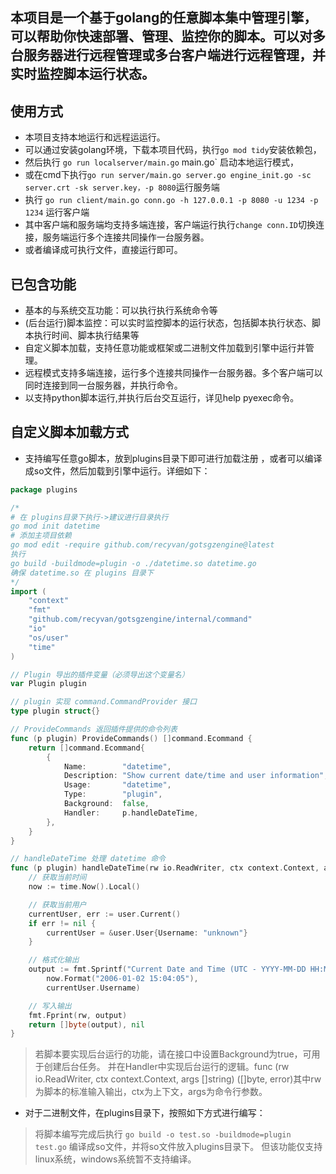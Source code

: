 ## 本项目是一个基于golang的任意脚本集中管理引擎，可以帮助你快速部署、管理、监控你的脚本。可以对多台服务器进行远程管理或多台客户端进行远程管理，并实时监控脚本运行状态。

## 使用方式

- 本项目支持本地运行和远程运运行。
- 可以通过安装golang环境，下载本项目代码，执行`go mod tidy`安装依赖包，
- 然后执行 `go run localserver/main.go` main.go` 启动本地运行模式，
- 或在cmd下执行`go run server/main.go server.go engine_init.go -sc server.crt -sk server.key，-p 8080`运行服务端
- 执行 `go run client/main.go conn.go -h 127.0.0.1 -p 8080 -u 1234 -p 1234` 运行客户端
- 其中客户端和服务端均支持多端连接，客户端运行执行`change conn.ID`切换连接，服务端运行多个连接共同操作一台服务器。
- 或者编译成可执行文件，直接运行即可。

## 已包含功能

- 基本的与系统交互功能：可以执行执行系统命令等
- (后台运行)脚本监控：可以实时监控脚本的运行状态，包括脚本执行状态、脚本执行时间、脚本执行结果等
- 自定义脚本加载，支持任意功能或框架或二进制文件加载到引擎中运行并管理。
- 远程模式支持多端连接，运行多个连接共同操作一台服务器。多个客户端可以同时连接到同一台服务器，并执行命令。
- 以支持python脚本运行,并执行后台交互运行，详见help pyexec命令。

## 自定义脚本加载方式
- 支持编写任意go脚本，放到plugins目录下即可进行加载注册 ，或者可以编译成so文件，然后加载到引擎中运行。详细如下：
```go
package plugins

/*
# 在 plugins目录下执行->建议进行目录执行
go mod init datetime
# 添加主项目依赖
go mod edit -require github.com/recyvan/gotsgzengine@latest
执行
go build -buildmode=plugin -o ./datetime.so datetime.go
确保 datetime.so 在 plugins 目录下
*/
import (
	"context"
	"fmt"
	"github.com/recyvan/gotsgzengine/internal/command"
	"io"
	"os/user"
	"time"
)

// Plugin 导出的插件变量（必须导出这个变量名）
var Plugin plugin

// plugin 实现 command.CommandProvider 接口
type plugin struct{}

// ProvideCommands 返回插件提供的命令列表
func (p plugin) ProvideCommands() []command.Ecommand {
	return []command.Ecommand{
		{
			Name:        "datetime",                                    // 命令名称
			Description: "Show current date/time and user information", // 命令描述
			Usage:       "datetime",                                    // 命令用法
			Type:        "plugin",                                      // 命令类型
			Background:  false,                                         // 是否支持后台运行
			Handler:     p.handleDateTime,                              // 命令处理函数
		},
	}
}

// handleDateTime 处理 datetime 命令
func (p plugin) handleDateTime(rw io.ReadWriter, ctx context.Context, args []string) ([]byte, error) {
	// 获取当前时间
	now := time.Now().Local()

	// 获取当前用户
	currentUser, err := user.Current()
	if err != nil {
		currentUser = &user.User{Username: "unknown"}
	}

	// 格式化输出
	output := fmt.Sprintf("Current Date and Time (UTC - YYYY-MM-DD HH:MM:SS formatted): %s\nCurrent User's Login: %s\n",
		now.Format("2006-01-02 15:04:05"),
		currentUser.Username)

	// 写入输出
	fmt.Fprint(rw, output)
	return []byte(output), nil
}

```
> 若脚本要实现后台运行的功能，请在接口中设置Background为true，可用于创建后台任务。
并在Handler中实现后台运行的逻辑。func (rw io.ReadWriter, ctx context.Context, args []string) ([]byte, error)其中rw为脚本的标准输入输出，ctx为上下文，args为命令行参数。


- 对于二进制文件，在plugins目录下，按照如下方式进行编写：
> 将脚本编写完成后执行 `go build -o test.so -buildmode=plugin test.go` 编译成so文件，并将so文件放入plugins目录下。
> 但该功能仅支持linux系统，windows系统暂不支持编译。

